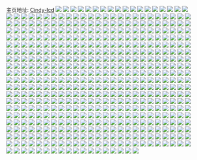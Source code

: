 主页地址: [Cindy-lcd](https://weibo.com/u/2987329572) 
![](https://wx4.sinaimg.cn/mw2000/b20f0824ly1h84gxby8tkj21mc2glkjl.jpg) 
![](https://wx4.sinaimg.cn/mw2000/b20f0824ly1h84gwz1mokj22dc35sx6p.jpg) 
![](https://wx4.sinaimg.cn/mw2000/b20f0824ly1h84gxnpd4vj21o02yonpe.jpg) 
![](https://wx4.sinaimg.cn/mw2000/b20f0824ly1h84jz15frlj20u01400ww.jpg) 
![](https://wx4.sinaimg.cn/mw2000/b20f0824ly1h84gxggjzlj22dc35shdu.jpg) 
![](https://wx4.sinaimg.cn/mw2000/b20f0824ly1h84gxiodb5j22dc35snpe.jpg) 
![](https://wx4.sinaimg.cn/mw2000/b20f0824ly1h7waxbj9lyj23402c01ky.jpg) 
![](https://wx4.sinaimg.cn/mw2000/b20f0824ly1h7wax064lnj21hc0zkqd5.jpg) 
![](https://wx4.sinaimg.cn/mw2000/b20f0824ly1h7wawxd6hdj21hc0zkgoq.jpg) 
![](https://wx4.sinaimg.cn/mw2000/b20f0824ly1h7wawwz05nj21760ssqil.jpg) 
![](https://wx4.sinaimg.cn/mw2000/b20f0824ly1h7wawxqsxuj20pn0zd119.jpg) 
![](https://wx4.sinaimg.cn/mw2000/b20f0824ly1h7wawy406yj20zk1hcdm1.jpg) 
![](https://wx4.sinaimg.cn/mw2000/b20f0824ly1h7wax6xl0rj21o02yonpd.jpg) 
![](https://wx4.sinaimg.cn/mw2000/b20f0824ly1h7wawylwu6j20zk1hcwlr.jpg) 
![](https://wx4.sinaimg.cn/mw2000/b20f0824ly1h7wawyxl84j21hc0zk7b7.jpg) 
![](https://wx4.sinaimg.cn/mw2000/b20f0824ly1h7wawzfqdyj20zk1hcwur.jpg) 
![](https://wx4.sinaimg.cn/mw2000/b20f0824ly1h7g6y18jl8j23k028fe83.jpg) 
![](https://wx4.sinaimg.cn/mw2000/b20f0824ly1h7g6y5c7xkj21o02807wi.jpg) 
![](https://wx4.sinaimg.cn/mw2000/b20f0824ly1h7g6zb4d6hj23s051ch18.jpg) 
![](https://wx4.sinaimg.cn/mw2000/b20f0824ly1h7g6xv2mwoj21k52b6u0x.jpg) 
![](https://wx4.sinaimg.cn/mw2000/b20f0824ly1h7g6zwt3sdj227n35qx6q.jpg) 
![](https://wx4.sinaimg.cn/mw2000/b20f0824ly1h7g6zgg7tij22002yon2z.jpg) 
![](https://wx4.sinaimg.cn/mw2000/b20f0824ly1h7g6yxrcrbj21o02804qp.jpg) 
![](https://wx4.sinaimg.cn/mw2000/b20f0824ly1h7g7096zgnj22dc35sh4m.jpg) 
![](https://wx4.sinaimg.cn/mw2000/b20f0824ly1h7g6ybfrorj20n01dshbn.jpg) 
![](https://wx4.sinaimg.cn/mw2000/b20f0824ly1h7dgtiq17oj21o0280duo.jpg) 
![](https://wx4.sinaimg.cn/mw2000/b20f0824ly1h7dgtkdr55j21o0280npd.jpg) 
![](https://wx4.sinaimg.cn/mw2000/b20f0824ly1h7dgtgzydtj21o0280x6p.jpg) 
![](https://wx4.sinaimg.cn/mw2000/b20f0824ly1h7dgt7jem1j22o03k04qr.jpg) 
![](https://wx4.sinaimg.cn/mw2000/b20f0824ly1h7dgt96vbyj22fy2xp48g.jpg) 
![](https://wx4.sinaimg.cn/mw2000/b20f0824ly1h7dgtcntz7j21o0280dtr.jpg) 
![](https://wx4.sinaimg.cn/mw2000/b20f0824ly1h7dgtfr5oaj22dc35s77k.jpg) 
![](https://wx4.sinaimg.cn/mw2000/b20f0824ly1h7dgkv30j6j22c0340b2a.jpg) 
![](https://wx4.sinaimg.cn/mw2000/b20f0824ly1h7dgkwmzstj21hc0zk40m.jpg) 
![](https://wx4.sinaimg.cn/mw2000/b20f0824ly1h7dgl23n85j21hc0zkaoo.jpg) 
![](https://wx4.sinaimg.cn/mw2000/b20f0824ly1h7dgl0l3r0j22801o0hdu.jpg) 
![](https://wx4.sinaimg.cn/mw2000/b20f0824ly1h7dglq4ijkj22dr36ckjn.jpg) 
![](https://wx4.sinaimg.cn/mw2000/b20f0824ly1h7dglsxyuaj22801o0dsu.jpg) 
![](https://wx4.sinaimg.cn/mw2000/b20f0824ly1h7dglvktqkj22801o0gza.jpg) 
![](https://wx4.sinaimg.cn/mw2000/b20f0824ly1h7dglz235pj22801o0wr2.jpg) 
![](https://wx4.sinaimg.cn/mw2000/b20f0824ly1h7dgktstsdj21r11r10x4.jpg) 
![](https://wx4.sinaimg.cn/mw2000/b20f0824ly1h7dgkxi3lwj22c0340qv5.jpg) 
![](https://wx4.sinaimg.cn/mw2000/b20f0824ly1h7dgkr4bnsj20zk1hc4ic.jpg) 
![](https://wx4.sinaimg.cn/mw2000/b20f0824ly1h7dglzqjwij21hc0zktrt.jpg) 
![](https://wx4.sinaimg.cn/mw2000/b20f0824ly1h79m8wi2n6j20n01dsn4e.jpg) 
![](https://wx4.sinaimg.cn/mw2000/b20f0824ly1h79m8xgpmbj20n01dsdoe.jpg) 
![](https://wx4.sinaimg.cn/mw2000/b20f0824ly1h79maathcxj21o0280kjl.jpg) 
![](https://wx4.sinaimg.cn/mw2000/b20f0824ly1h7090solx6j20n01dsjxx.jpg) 
![](https://wx4.sinaimg.cn/mw2000/b20f0824ly1h7090tq6htj20n01ds0yq.jpg) 
![](https://wx4.sinaimg.cn/mw2000/b20f0824ly1h7090uitlzj20n01dstde.jpg) 
![](https://wx4.sinaimg.cn/mw2000/b20f0824ly1h7090vdaucj20n01dsq3q.jpg) 
![](https://wx4.sinaimg.cn/mw2000/b20f0824ly1h7090rty6uj20n01dstej.jpg) 
![](https://wx4.sinaimg.cn/mw2000/b20f0824ly1h6i57ou9g3j21o01o0qv5.jpg) 
![](https://wx4.sinaimg.cn/mw2000/b20f0824ly1h6i59fyx2lj21o01o0npd.jpg) 
![](https://wx4.sinaimg.cn/mw2000/b20f0824ly1h6i5ajntssj21o0280npd.jpg) 
![](https://wx4.sinaimg.cn/mw2000/b20f0824ly1h6i58kuzxaj21o028043c.jpg) 
![](https://wx4.sinaimg.cn/mw2000/b20f0824ly1h6i5a2d5j4j21o0280gxp.jpg) 
![](https://wx4.sinaimg.cn/mw2000/b20f0824ly1h6dxgho0smj20my0icmx7.jpg) 
![](https://wx4.sinaimg.cn/mw2000/b20f0824ly1h6204gbrwcj21o0280u0x.jpg) 
![](https://wx4.sinaimg.cn/mw2000/b20f0824ly1h6208nrf6jj21o0280u0x.jpg) 
![](https://wx4.sinaimg.cn/mw2000/b20f0824ly1h620907q3aj22801o0b29.jpg) 
![](https://wx4.sinaimg.cn/mw2000/b20f0824ly1h62084qts6j235s2dcdnh.jpg) 
![](https://wx4.sinaimg.cn/mw2000/b20f0824ly1h6205418tej235s2dcu0x.jpg) 
![](https://wx4.sinaimg.cn/mw2000/b20f0824ly1h62058htr7j21k422uqv5.jpg) 
![](https://wx4.sinaimg.cn/mw2000/b20f0824ly1h6205j97rrj21o0280x6p.jpg) 
![](https://wx4.sinaimg.cn/mw2000/b20f0824ly1h620893s2lj21o0280hdt.jpg) 
![](https://wx4.sinaimg.cn/mw2000/b20f0824ly1h620aa5gcfj21o02801ky.jpg) 
![](https://wx4.sinaimg.cn/mw2000/b20f0824ly1h620620rlmj22c03407wi.jpg) 
![](https://wx4.sinaimg.cn/mw2000/b20f0824ly1h5xee6l9cxj21zi2i8tyt.jpg) 
![](https://wx4.sinaimg.cn/mw2000/b20f0824ly1h5xee9y44fj235s2dcu0x.jpg) 
![](https://wx4.sinaimg.cn/mw2000/b20f0824ly1h5xeef3eu4j21o0280u0x.jpg) 
![](https://wx4.sinaimg.cn/mw2000/b20f0824ly1h5eui440q1j23401r0e81.jpg) 
![](https://wx4.sinaimg.cn/mw2000/b20f0824ly1h5euhohs86j21o025xnig.jpg) 
![](https://wx4.sinaimg.cn/mw2000/b20f0824ly1h5euhpauc1j233o1qt7wh.jpg) 
![](https://wx4.sinaimg.cn/mw2000/b20f0824ly1h5euhqmxm0j21nu20bu0x.jpg) 
![](https://wx4.sinaimg.cn/mw2000/b20f0824ly1h5eual3iijj235s2dc1l0.jpg) 
![](https://wx4.sinaimg.cn/mw2000/b20f0824ly1h5euap9qavj23402bq7wj.jpg) 
![](https://wx4.sinaimg.cn/mw2000/b20f0824ly1h5euaqjq08j21o0280x6p.jpg) 
![](https://wx4.sinaimg.cn/mw2000/b20f0824ly1h5euauw5rvj21o0280hdt.jpg) 
![](https://wx4.sinaimg.cn/mw2000/b20f0824ly1h5eucal7jtj22c03401ky.jpg) 
![](https://wx4.sinaimg.cn/mw2000/b20f0824ly1h4fg9kh6ljj21jn15qq95.jpg) 
![](https://wx4.sinaimg.cn/mw2000/b20f0824ly1h3xj692rvlj20n01dsam9.jpg) 
![](https://wx4.sinaimg.cn/mw2000/b20f0824ly1h3xj68q5huj20n01dswlk.jpg) 
![](https://wx4.sinaimg.cn/mw2000/b20f0824ly1h3xjbhwqxcj20n01ds47t.jpg) 
![](https://wx4.sinaimg.cn/mw2000/b20f0824ly1h3xjbia0dyj20n01dsn5h.jpg) 
![](https://wx4.sinaimg.cn/mw2000/b20f0824ly1gzsz2pnan7j22c0340hdt.jpg) 
![](https://wx4.sinaimg.cn/mw2000/b20f0824ly1gzsz2xl0sfj22c0340b18.jpg) 
![](https://wx4.sinaimg.cn/mw2000/b20f0824ly1gzsz3a34ygj21o0280qv5.jpg) 
![](https://wx4.sinaimg.cn/mw2000/b20f0824ly1gzsz354i60j235s2dcnpe.jpg) 
![](https://wx4.sinaimg.cn/mw2000/b20f0824ly1gzsz390nlhj235s2dc1kz.jpg) 
![](https://wx4.sinaimg.cn/mw2000/b20f0824ly1gzsz3b412zj21o0280npd.jpg) 
![](https://wx4.sinaimg.cn/mw2000/b20f0824ly1gzsz3e2f8aj22bk1o7npd.jpg) 
![](https://wx4.sinaimg.cn/mw2000/b20f0824ly1gzsz3fkbe7j21o0280e82.jpg) 
![](https://wx4.sinaimg.cn/mw2000/b20f0824ly1gzsz3xhyd5j22dc35s7wj.jpg) 
![](https://wx4.sinaimg.cn/mw2000/b20f0824ly1gz3qlcuflsj21jm25jkjl.jpg) 
![](https://wx4.sinaimg.cn/mw2000/b20f0824ly1gz3qljalf2j21o0280hdt.jpg) 
![](https://wx4.sinaimg.cn/mw2000/b20f0824ly1gz3qlt8wzyj22801o0x6p.jpg) 
![](https://wx4.sinaimg.cn/mw2000/b20f0824ly1gz3qlx6vybj21o02801ky.jpg) 
![](https://wx4.sinaimg.cn/mw2000/b20f0824ly1gz3qlzd5scj21o02807wi.jpg) 
![](https://wx4.sinaimg.cn/mw2000/b20f0824ly1gz3qlgqj1rj22c032bhdt.jpg) 
![](https://wx4.sinaimg.cn/mw2000/b20f0824ly1gz3qm0hoe2j23402c01kx.jpg) 
![](https://wx4.sinaimg.cn/mw2000/b20f0824ly1gyrgp6p5f8j22rq22tqv6.jpg) 
![](https://wx4.sinaimg.cn/mw2000/b20f0824ly1gyrgp9hzb9j22c02c07wi.jpg) 
![](https://wx4.sinaimg.cn/mw2000/b20f0824ly1gyrgpc9nbkj22t21rqqv6.jpg) 
![](https://wx4.sinaimg.cn/mw2000/b20f0824ly1gyrgpd3uw2j21o0280npd.jpg) 
![](https://wx4.sinaimg.cn/mw2000/b20f0824ly1gyrgpgqwngj21fc193ngk.jpg) 
![](https://wx4.sinaimg.cn/mw2000/b20f0824ly1gy5h5hzc5wj21o0280npd.jpg) 
![](https://wx4.sinaimg.cn/mw2000/b20f0824ly1gy5h51lxgoj22bc3h0e82.jpg) 
![](https://wx4.sinaimg.cn/mw2000/b20f0824ly1gy5h5g86chj23g91xwu0y.jpg) 
![](https://wx4.sinaimg.cn/mw2000/b20f0824ly1gy5h5pbb7rj22c03401kz.jpg) 
![](https://wx4.sinaimg.cn/mw2000/b20f0824ly1gy5h5r2onyj22c0340x6q.jpg) 
![](https://wx4.sinaimg.cn/mw2000/b20f0824ly1gy5h4za5azj20n01ds19n.jpg) 
![](https://wx4.sinaimg.cn/mw2000/b20f0824ly1gxy7lk1htyj20n01ds4qp.jpg) 
![](https://wx4.sinaimg.cn/mw2000/b20f0824ly1gxy7lmv9knj20n01dsqv5.jpg) 
![](https://wx4.sinaimg.cn/mw2000/b20f0824ly1gxy7lov82sj20n01ds7wh.jpg) 
![](https://wx4.sinaimg.cn/mw2000/b20f0824ly1gxy7lqqtx3j20n01dse81.jpg) 
![](https://wx4.sinaimg.cn/mw2000/b20f0824ly1gxy7lryvq6j20n01ds4lq.jpg) 
![](https://wx4.sinaimg.cn/mw2000/b20f0824ly1gxy7lt9latj20n01ds7wh.jpg) 
![](https://wx4.sinaimg.cn/mw2000/b20f0824ly1gxy7liqfh7j21o0280u0x.jpg) 
![](https://wx4.sinaimg.cn/mw2000/b20f0824ly1gxqjtphosbj22c0340qv6.jpg) 
![](https://wx4.sinaimg.cn/mw2000/b20f0824ly1gxqjtr6g7cj23402c07wi.jpg) 
![](https://wx4.sinaimg.cn/mw2000/b20f0824ly1gxqjtnxy6aj21o0280hdt.jpg) 
![](https://wx4.sinaimg.cn/mw2000/b20f0824ly1gxqjttbnuqj21o0280b29.jpg) 
![](https://wx4.sinaimg.cn/mw2000/b20f0824ly1gxqju3q3z5j22c0340e82.jpg) 
![](https://wx4.sinaimg.cn/mw2000/b20f0824ly1gxqjvka4sxj22801o0u0x.jpg) 
![](https://wx4.sinaimg.cn/mw2000/b20f0824ly1gxqk0bqkquj21o0280qv5.jpg) 
![](https://wx4.sinaimg.cn/mw2000/b20f0824ly1gx6ve0pgbjj21nx27wkjl.jpg) 
![](https://wx4.sinaimg.cn/mw2000/b20f0824ly1gx6veeyrqlj22c03401kz.jpg) 
![](https://wx4.sinaimg.cn/mw2000/b20f0824ly1gx6vcu0kvaj23402c0qv8.jpg) 
![](https://wx4.sinaimg.cn/mw2000/b20f0824ly1gx6vdwydhmj22c02c0qv5.jpg) 
![](https://wx4.sinaimg.cn/mw2000/b20f0824ly1gx6vdymlr3j22c02c0hdt.jpg) 
![](https://wx4.sinaimg.cn/mw2000/b20f0824ly1gx6ve29bu1j21kn23j4qp.jpg) 
![](https://wx4.sinaimg.cn/mw2000/b20f0824ly1gx6vcp0bxaj23402c0qv5.jpg) 
![](https://wx4.sinaimg.cn/mw2000/b20f0824ly1gx6ve5e6gyj22c0340hdu.jpg) 
![](https://wx4.sinaimg.cn/mw2000/b20f0824ly1gx6vfi2qt1j21o0280e81.jpg) 
![](https://wx4.sinaimg.cn/mw2000/b20f0824ly1gx6vcxtjm5j22c02bze82.jpg) 
![](https://wx4.sinaimg.cn/mw2000/b20f0824ly1gx6vdjd2lij23402c0kjl.jpg) 
![](https://wx4.sinaimg.cn/mw2000/b20f0824ly1gx6vffp9d3j22c0340e83.jpg) 
![](https://wx4.sinaimg.cn/mw2000/b20f0824ly1gx6vdm7em4j23402c0x6p.jpg) 
![](https://wx4.sinaimg.cn/mw2000/b20f0824ly1gx6veaxk7lj22c03407wk.jpg) 
![](https://wx4.sinaimg.cn/mw2000/b20f0824ly1gwu45uyvkfj23402c0qv6.jpg) 
![](https://wx4.sinaimg.cn/mw2000/b20f0824ly1gwu45orjn7j22c0340u0z.jpg) 
![](https://wx4.sinaimg.cn/mw2000/b20f0824ly1gwu458amzaj22c03404qq.jpg) 
![](https://wx4.sinaimg.cn/mw2000/b20f0824ly1gwu45ja3qmj21o0280npd.jpg) 
![](https://wx4.sinaimg.cn/mw2000/b20f0824ly1gwu45rjaiej21o0280qv5.jpg) 
![](https://wx4.sinaimg.cn/mw2000/b20f0824ly1gwu45k54bwj21mc2vph95.jpg) 
![](https://wx4.sinaimg.cn/mw2000/b20f0824ly1gwu45amjh9j23401r0kjl.jpg) 
![](https://wx4.sinaimg.cn/mw2000/b20f0824ly1gwu45frwruj21o0280x6p.jpg) 
![](https://wx4.sinaimg.cn/mw2000/b20f0824ly1gwu45h2qgxj22wu26m1kx.jpg) 
![](https://wx4.sinaimg.cn/mw2000/b20f0824ly1gwu45cs0e1j23402c07ov.jpg) 
![](https://wx4.sinaimg.cn/mw2000/b20f0824ly1gwu476xhydj21j722zkjl.jpg) 
![](https://wx4.sinaimg.cn/mw2000/b20f0824ly1gwu477x1j1j21o0280nit.jpg) 
![](https://wx4.sinaimg.cn/mw2000/b20f0824ly1gwu43bxki5j22c0340hdu.jpg) 
![](https://wx4.sinaimg.cn/mw2000/b20f0824ly1gwu435yyzbj22c0340x6p.jpg) 
![](https://wx4.sinaimg.cn/mw2000/b20f0824ly1gwu437z54jj22c0340npd.jpg) 
![](https://wx4.sinaimg.cn/mw2000/b20f0824ly1gwu43dtgknj22c0340qv5.jpg) 
![](https://wx4.sinaimg.cn/mw2000/b20f0824ly1gwu432ystxj22502uoe81.jpg) 
![](https://wx4.sinaimg.cn/mw2000/b20f0824ly1gwu43fxmscj22c0340hdt.jpg) 
![](https://wx4.sinaimg.cn/mw2000/b20f0824ly1gwny40kyarj22c0340b2c.jpg) 
![](https://wx4.sinaimg.cn/mw2000/b20f0824ly1gwny3qs0cnj22vi1m8u0x.jpg) 
![](https://wx4.sinaimg.cn/mw2000/b20f0824ly1gwny3oe0pkj225s2yp7wi.jpg) 
![](https://wx4.sinaimg.cn/mw2000/b20f0824ly1gwny3g640ej22c0340b29.jpg) 
![](https://wx4.sinaimg.cn/mw2000/b20f0824ly1gwny3ejr40j21o0280npd.jpg) 
![](https://wx4.sinaimg.cn/mw2000/b20f0824ly1gwny3byqnqj22c03407wj.jpg) 
![](https://wx4.sinaimg.cn/mw2000/b20f0824ly1gwny4lvamdj22c0340hdu.jpg) 
![](https://wx4.sinaimg.cn/mw2000/b20f0824ly1gwny47r5pwj21r0340e82.jpg) 
![](https://wx4.sinaimg.cn/mw2000/b20f0824ly1gwnyetrdm0j22c0340b2a.jpg) 
![](https://wx4.sinaimg.cn/mw2000/b20f0824ly1gwny4eo55wj22c03401kz.jpg) 
![](https://wx4.sinaimg.cn/mw2000/b20f0824ly1gwny45nhruj22c0340e81.jpg) 
![](https://wx4.sinaimg.cn/mw2000/b20f0824ly1gwny44g6fkj21f41w54os.jpg) 
![](https://wx4.sinaimg.cn/mw2000/b20f0824ly1gwny4bw93nj22c0340e82.jpg) 
![](https://wx4.sinaimg.cn/mw2000/b20f0824ly1gwny4fnw4hj21bf1r84fc.jpg) 
![](https://wx4.sinaimg.cn/mw2000/b20f0824ly1gwny42o7z8j23402c04qq.jpg) 
![](https://wx4.sinaimg.cn/mw2000/b20f0824ly1gwny3x8vsdj22c0340u0y.jpg) 
![](https://wx4.sinaimg.cn/mw2000/b20f0824ly1gwny49p7ihj23402c07wi.jpg) 
![](https://wx4.sinaimg.cn/mw2000/b20f0824ly1gwny4prwzyj22c0340npf.jpg) 
![](https://wx4.sinaimg.cn/mw2000/b20f0824ly1gwoe2761jzj21o0280kjl.jpg) 
![](https://wx4.sinaimg.cn/mw2000/b20f0824ly1gwoe28xatwj21o0280kjl.jpg) 
![](https://wx4.sinaimg.cn/mw2000/b20f0824ly1gwoe2cfrebj21o0280hdt.jpg) 
![](https://wx4.sinaimg.cn/mw2000/b20f0824ly1gwoe2ft9yzj224y2um7wh.jpg) 
![](https://wx4.sinaimg.cn/mw2000/b20f0824ly1gwoe2dih6ij23402c07wh.jpg) 
![](https://wx4.sinaimg.cn/mw2000/b20f0824ly1gwoe23b2yaj23402c04qq.jpg) 
![](https://wx4.sinaimg.cn/mw2000/b20f0824ly1gwoe1whqtvj22c0340npd.jpg) 
![](https://wx4.sinaimg.cn/mw2000/b20f0824ly1gwoe1z1q6aj22c0340npe.jpg) 
![](https://wx4.sinaimg.cn/mw2000/b20f0824ly1gwoe21e9spj21o0280e81.jpg) 
![](https://wx4.sinaimg.cn/mw2000/b20f0824ly1gwoe2ij4cgj21o02804qq.jpg) 
![](https://wx4.sinaimg.cn/mw2000/b20f0824ly1gwoe2kedyqj23402c0e82.jpg) 
![](https://wx4.sinaimg.cn/mw2000/b20f0824ly1gwoe2moxv8j23402c0b2a.jpg) 
![](https://wx4.sinaimg.cn/mw2000/b20f0824ly1gwoe2orv11j23402c0u0x.jpg) 
![](https://wx4.sinaimg.cn/mw2000/b20f0824ly1gwoe2qfly2j23402c0qv5.jpg) 
![](https://wx4.sinaimg.cn/mw2000/b20f0824ly1gwoe2umdggj22c03404qr.jpg) 
![](https://wx4.sinaimg.cn/mw2000/b20f0824ly1gwodw3uvd6j21o0280npd.jpg) 
![](https://wx4.sinaimg.cn/mw2000/b20f0824ly1gwodw1zm8xj22xv27e7wi.jpg) 
![](https://wx4.sinaimg.cn/mw2000/b20f0824ly1gwodvwrt5ij222o340kjl.jpg) 
![](https://wx4.sinaimg.cn/mw2000/b20f0824ly1gwodw74h9zj228e1rahdt.jpg) 
![](https://wx4.sinaimg.cn/mw2000/b20f0824ly1gwodvz7f09j21ye1ipaz2.jpg) 
![](https://wx4.sinaimg.cn/mw2000/b20f0824ly1gwodw5e4c7j21o0280e81.jpg) 
![](https://wx4.sinaimg.cn/mw2000/b20f0824ly1gwodvrh3z9j23402c04qq.jpg) 
![](https://wx4.sinaimg.cn/mw2000/b20f0824ly1gwodwb6atuj23402c01ky.jpg) 
![](https://wx4.sinaimg.cn/mw2000/b20f0824ly1gwodw8pqhbj215o0p877l.jpg) 
![](https://wx4.sinaimg.cn/mw2000/b20f0824ly1gwodw8gz7zj20mz0j70tw.jpg) 
![](https://wx4.sinaimg.cn/mw2000/b20f0824ly1gwodw84177j20mz12gdj4.jpg) 
![](https://wx4.sinaimg.cn/mw2000/b20f0824ly1gwodw9mpmsj20n01ds488.jpg) 
![](https://wx4.sinaimg.cn/mw2000/b20f0824ly1gwodw7t1rzj20mz0im417.jpg) 
![](https://wx4.sinaimg.cn/mw2000/b20f0824ly1gwodvsj21sj20n01ds11l.jpg) 
![](https://wx4.sinaimg.cn/mw2000/003gawT2ly1gupc4xc4nyj63402c07wi02.jpg) 
![](https://wx4.sinaimg.cn/mw2000/003gawT2ly1gupc50vzmsj63402c0npe02.jpg) 
![](https://wx4.sinaimg.cn/mw2000/003gawT2ly1gupc53lfruj63402c0npe02.jpg) 
![](https://wx4.sinaimg.cn/mw2000/003gawT2ly1gupc54jbcfj60n01ds43g02.jpg) 
![](https://wx4.sinaimg.cn/mw2000/003gawT2ly1gupbtjftyrj62v81m2tvu02.jpg) 
![](https://wx4.sinaimg.cn/mw2000/003gawT2ly1gupbt2hrr7j62c0340e8302.jpg) 
![](https://wx4.sinaimg.cn/mw2000/003gawT2ly1gupbvcon2dj63402c0e8202.jpg) 
![](https://wx4.sinaimg.cn/mw2000/003gawT2ly1gupbsn7iyqj61o0280hdt02.jpg) 
![](https://wx4.sinaimg.cn/mw2000/003gawT2ly1gupbsxws2rj61o0280b2902.jpg) 
![](https://wx4.sinaimg.cn/mw2000/003gawT2ly1gupbsm9gj5j61o02807wi02.jpg) 
![](https://wx4.sinaimg.cn/mw2000/003gawT2ly1gupbt466xtj61o02804qq02.jpg) 
![](https://wx4.sinaimg.cn/mw2000/003gawT2ly1gupbt8y3mnj61bv1rt4qp02.jpg) 
![](https://wx4.sinaimg.cn/mw2000/003gawT2ly1gupbssk5w8j635s2dcx6p02.jpg) 
![](https://wx4.sinaimg.cn/mw2000/003gawT2ly1gupbt7v62zj63402c1u0y02.jpg) 
![](https://wx4.sinaimg.cn/mw2000/003gawT2ly1gupbstoebpj63402c0hdt02.jpg) 
![](https://wx4.sinaimg.cn/mw2000/003gawT2ly1gupbtawqdoj62c0340kjl02.jpg) 
![](https://wx4.sinaimg.cn/mw2000/003gawT2ly1gupbtfrk2aj63402c07wh02.jpg) 
![](https://wx4.sinaimg.cn/mw2000/003gawT2ly1gupbtejosnj62xy27gwxb02.jpg) 
![](https://wx4.sinaimg.cn/mw2000/003gawT2ly1gupbtd3chjj63402c07sl02.jpg) 
![](https://wx4.sinaimg.cn/mw2000/003gawT2ly1gupbspcb60j61ta2f27wh02.jpg) 
![](https://wx4.sinaimg.cn/mw2000/003gawT2ly1gupbthz9uvj62c03401kx02.jpg) 
![](https://wx4.sinaimg.cn/mw2000/b20f0824ly1gtc5yriq4nj21o0280e81.jpg) 
![](https://wx4.sinaimg.cn/mw2000/b20f0824ly1gtc5yqhmzuj22c0340u0x.jpg) 
![](https://wx4.sinaimg.cn/mw2000/b20f0824ly1gtc5yr2hbyj21o02801kx.jpg) 
![](https://wx4.sinaimg.cn/mw2000/b20f0824ly1gtc5ymq7a9j22oq2741kx.jpg) 
![](https://wx4.sinaimg.cn/mw2000/b20f0824ly1gtc5yk22m5j22c03407wi.jpg) 
![](https://wx4.sinaimg.cn/mw2000/b20f0824ly1gtc5ylleybj23402c0b2a.jpg) 
![](https://wx4.sinaimg.cn/mw2000/b20f0824ly1gtc5yi9yf4j22bz3407wi.jpg) 
![](https://wx4.sinaimg.cn/mw2000/b20f0824ly1gtc5yuc3p3j22c0340hdu.jpg) 
![](https://wx4.sinaimg.cn/mw2000/b20f0824ly1gtc5yyy9jsj226c2rghdu.jpg) 
![](https://wx4.sinaimg.cn/mw2000/b20f0824ly1gtc5ysvi83j22c03407wj.jpg) 
![](https://wx4.sinaimg.cn/mw2000/b20f0824ly1gtc5z080tkj22ce1ra1ky.jpg) 
![](https://wx4.sinaimg.cn/mw2000/b20f0824ly1gtc66xsh3zj22c03407wi.jpg) 
![](https://wx4.sinaimg.cn/mw2000/b20f0824ly1gtc5z2difmj231m1uxb2a.jpg) 
![](https://wx4.sinaimg.cn/mw2000/b20f0824ly1gtc5yo3gd8j22c0340hdt.jpg) 
![](https://wx4.sinaimg.cn/mw2000/b20f0824ly1gtc5yv0lr6j21o01le1kx.jpg) 
![](https://wx4.sinaimg.cn/mw2000/b20f0824ly1gtc5yw7gh7j23402c04qq.jpg) 
![](https://wx4.sinaimg.cn/mw2000/b20f0824ly1gtc5z17cenj21oa2g81ee.jpg) 
![](https://wx4.sinaimg.cn/mw2000/b20f0824ly1gtc5yxutbkj22c03407wi.jpg) 
![](https://wx4.sinaimg.cn/mw2000/b20f0824ly1gs5eb8f5b0j22tc2c04qq.jpg) 
![](https://wx4.sinaimg.cn/mw2000/b20f0824ly1gs5eba7m2aj22c03401kx.jpg) 
![](https://wx4.sinaimg.cn/mw2000/b20f0824ly1gs5ebfdd4fj22c03407wh.jpg) 
![](https://wx4.sinaimg.cn/mw2000/b20f0824ly1gs5ebgq8ebj22c0340h0i.jpg) 
![](https://wx4.sinaimg.cn/mw2000/b20f0824ly1gs5ebikhgsj22c0340qv5.jpg) 
![](https://wx4.sinaimg.cn/mw2000/b20f0824ly1gs5ebkn8ojj23402c0u0x.jpg) 
![](https://wx4.sinaimg.cn/mw2000/b20f0824ly1gs5ebmfj6mj232p27nhdt.jpg) 
![](https://wx4.sinaimg.cn/mw2000/b20f0824ly1gs5ebo3wpfj23402c0npd.jpg) 
![](https://wx4.sinaimg.cn/mw2000/b20f0824ly1gs5ebptdiij22772zre81.jpg) 
![](https://wx4.sinaimg.cn/mw2000/b20f0824ly1gs5ebrd2o4j222m2zq7wh.jpg) 
![](https://wx4.sinaimg.cn/mw2000/b20f0824ly1gs5ebdkf0oj23402c0u0x.jpg) 
![](https://wx4.sinaimg.cn/mw2000/b20f0824ly1gs5ebufx3ej23402c0e81.jpg) 
![](https://wx4.sinaimg.cn/mw2000/b20f0824ly1gs5eb68acmj23402c0npd.jpg) 
![](https://wx4.sinaimg.cn/mw2000/b20f0824ly1gs5ebwhv1oj23402c0e82.jpg) 
![](https://wx4.sinaimg.cn/mw2000/b20f0824ly1gs5ebyy6gjj232w26ye81.jpg) 
![](https://wx4.sinaimg.cn/mw2000/b20f0824ly1gs5ec0novdj22gv28zx6p.jpg) 
![](https://wx4.sinaimg.cn/mw2000/b20f0824ly1gs5ec228w4j22c0340k83.jpg) 
![](https://wx4.sinaimg.cn/mw2000/b20f0824ly1gs5ec6eugbj230k29f1kx.jpg) 
![](https://wx4.sinaimg.cn/mw2000/b20f0824ly1gs5e8e9lrtj22c0340b2b.jpg) 
![](https://wx4.sinaimg.cn/mw2000/b20f0824ly1gs5e8b52huj22c03404qq.jpg) 
![](https://wx4.sinaimg.cn/mw2000/b20f0824ly1gs5e8hbelvj23402c01kz.jpg) 
![](https://wx4.sinaimg.cn/mw2000/b20f0824ly1gs5e8k1k6lj23402c07wi.jpg) 
![](https://wx4.sinaimg.cn/mw2000/b20f0824ly1gs5e8n397gj22c0340kjl.jpg) 
![](https://wx4.sinaimg.cn/mw2000/b20f0824ly1gs5e8plz3vj23402c0npe.jpg) 
![](https://wx4.sinaimg.cn/mw2000/b20f0824ly1gs5e8rmejgj22vh2c0x6p.jpg) 
![](https://wx4.sinaimg.cn/mw2000/b20f0824ly1gs5e8t9jpxj23402c0b29.jpg) 
![](https://wx4.sinaimg.cn/mw2000/b20f0824ly1gs5e8vijuvj23402c0x6p.jpg) 
![](https://wx4.sinaimg.cn/mw2000/b20f0824ly1gs5e8y3b3wj223q32nkjl.jpg) 
![](https://wx4.sinaimg.cn/mw2000/b20f0824ly1gs5e90ghqhj22c0340hdu.jpg) 
![](https://wx4.sinaimg.cn/mw2000/b20f0824ly1gs5e934o0zj22c0340u0y.jpg) 
![](https://wx4.sinaimg.cn/mw2000/b20f0824ly1gs5e965vhxj22c0340b2a.jpg) 
![](https://wx4.sinaimg.cn/mw2000/b20f0824ly1gs5e98uw36j22x926u1ky.jpg) 
![](https://wx4.sinaimg.cn/mw2000/b20f0824ly1gs5e9aoj3pj22zq206hdt.jpg) 
![](https://wx4.sinaimg.cn/mw2000/b20f0824ly1gs5e9d0gq3j23402c0x6p.jpg) 
![](https://wx4.sinaimg.cn/mw2000/b20f0824ly1gs5e9f6k0mj22c0340qv5.jpg) 
![](https://wx4.sinaimg.cn/mw2000/b20f0824ly1gs5e9h65hdj23402c0kjm.jpg) 
![](https://wx4.sinaimg.cn/mw2000/b20f0824ly1grxbpcml1fj21w02in7wl.jpg) 
![](https://wx4.sinaimg.cn/mw2000/b20f0824ly1grxbp9qakxj21o02801kz.jpg) 
![](https://wx4.sinaimg.cn/mw2000/b20f0824ly1grxbpdknmgj20vc15s4fs.jpg) 
![](https://wx4.sinaimg.cn/mw2000/b20f0824ly1grxbp7r8zsj215s0vc7n7.jpg) 
![](https://wx4.sinaimg.cn/mw2000/b20f0824ly1grxbp8gk5jj225h2vbhdu.jpg) 
![](https://wx4.sinaimg.cn/mw2000/b20f0824ly1grxbp8z7jhj20vc15sdts.jpg) 
![](https://wx4.sinaimg.cn/mw2000/b20f0824ly1grxbpauld5j22452tje82.jpg) 
![](https://wx4.sinaimg.cn/mw2000/b20f0824ly1grxbp75w2xj22c035hnpe.jpg) 
![](https://wx4.sinaimg.cn/mw2000/b20f0824ly1grxbpdcd3oj20vc15s191.jpg) 
![](https://wx4.sinaimg.cn/mw2000/b20f0824ly1grxbpetnz4j21sn2e6kjn.jpg) 
![](https://wx4.sinaimg.cn/mw2000/b20f0824ly1grxbpibl22j23402c0e82.jpg) 
![](https://wx4.sinaimg.cn/mw2000/b20f0824ly1grxbpfwiekj22c03404p4.jpg) 
![](https://wx4.sinaimg.cn/mw2000/b20f0824ly1grxbph5yl7j22c0340e82.jpg) 
![](https://wx4.sinaimg.cn/mw2000/b20f0824ly1grxbnesb9zj20vc15skdx.jpg) 
![](https://wx4.sinaimg.cn/mw2000/b20f0824ly1grxbni5ewij215s0vc7n9.jpg) 
![](https://wx4.sinaimg.cn/mw2000/b20f0824ly1grxbnftm7fj21qg1e14kp.jpg) 
![](https://wx4.sinaimg.cn/mw2000/b20f0824ly1grxbnhi2m1j22wh1uou0y.jpg) 
![](https://wx4.sinaimg.cn/mw2000/b20f0824ly1grxbnff9h8j20u00u0k1p.jpg) 
![](https://wx4.sinaimg.cn/mw2000/b20f0824ly1grxbngncusj230m23nkjm.jpg) 
![](https://wx4.sinaimg.cn/mw2000/b20f0824ly1grxbnxcki1j22dc35s1ky.jpg) 
![](https://wx4.sinaimg.cn/mw2000/b20f0824ly1grxbnyss4oj22c03407wi.jpg) 
![](https://wx4.sinaimg.cn/mw2000/b20f0824ly1grln2z0j5jj22c03401ky.jpg) 
![](https://wx4.sinaimg.cn/mw2000/b20f0824ly1grln32uqu2j22o82064qp.jpg) 
![](https://wx4.sinaimg.cn/mw2000/b20f0824ly1grln35ec9ej22c0340u0x.jpg) 
![](https://wx4.sinaimg.cn/mw2000/b20f0824ly1grln38fqrkj22x426u7wh.jpg) 
![](https://wx4.sinaimg.cn/mw2000/b20f0824ly1grln3aqoo4j22c0340kjl.jpg) 
![](https://wx4.sinaimg.cn/mw2000/b20f0824ly1grln3ehk57j22c0340hdt.jpg) 
![](https://wx4.sinaimg.cn/mw2000/b20f0824ly1grln3ikuuij23402c0b2a.jpg) 
![](https://wx4.sinaimg.cn/mw2000/b20f0824ly1grln3lizfpj229i1ui4n9.jpg) 
![](https://wx4.sinaimg.cn/mw2000/b20f0824ly1grln3oom3nj22c0340x6p.jpg) 
![](https://wx4.sinaimg.cn/mw2000/b20f0824ly1grln40bu5pj22c0340e81.jpg) 
![](https://wx4.sinaimg.cn/mw2000/b20f0824ly1grln435weaj22c0340hdt.jpg) 
![](https://wx4.sinaimg.cn/mw2000/b20f0824ly1grln46a22uj23402c0kjl.jpg) 
![](https://wx4.sinaimg.cn/mw2000/b20f0824ly1grln491yz6j22c03401kx.jpg) 
![](https://wx4.sinaimg.cn/mw2000/b20f0824ly1grfq7ti7ssj23401r0gy3.jpg) 
![](https://wx4.sinaimg.cn/mw2000/b20f0824ly1grfq8ihdwkj22z31o8dzn.jpg) 
![](https://wx4.sinaimg.cn/mw2000/b20f0824ly1grfq819nctj23402c0u0x.jpg) 
![](https://wx4.sinaimg.cn/mw2000/b20f0824ly1grfq7snjtkj20n01ujgsq.jpg) 
![](https://wx4.sinaimg.cn/mw2000/b20f0824ly1grfq86e4omj235s2dcnpd.jpg) 
![](https://wx4.sinaimg.cn/mw2000/b20f0824ly1grfq8cxkpbj230a232kjl.jpg) 
![](https://wx4.sinaimg.cn/mw2000/b20f0824ly1grfq8tcwdpj21ef229nnl.jpg) 
![](https://wx4.sinaimg.cn/mw2000/b20f0824ly1grfq8gooecj21or301npd.jpg) 
![](https://wx4.sinaimg.cn/mw2000/b20f0824ly1grfq8vobp8j21qg2mz4qp.jpg) 
![](https://wx4.sinaimg.cn/mw2000/b20f0824ly1grfq8o1ve6j21s035se81.jpg) 
![](https://wx4.sinaimg.cn/mw2000/b20f0824ly1grfq8rv5rsj22dc35sx6p.jpg) 
![](https://wx4.sinaimg.cn/mw2000/b20f0824ly1grfq8wssdvj221d32j7wh.jpg) 
![](https://wx4.sinaimg.cn/mw2000/b20f0824ly1grfq8zov70j22cu354hdt.jpg) 
![](https://wx4.sinaimg.cn/mw2000/b20f0824ly1gr1j07e4okj20vc15snd4.jpg) 
![](https://wx4.sinaimg.cn/mw2000/b20f0824ly1gr1j07uiibj20vc15snc6.jpg) 
![](https://wx4.sinaimg.cn/mw2000/b20f0824ly1gr1j09ga0qj23402c0e82.jpg) 
![](https://wx4.sinaimg.cn/mw2000/b20f0824ly1gr1j0aypnwj22c03404qp.jpg) 
![](https://wx4.sinaimg.cn/mw2000/b20f0824ly1gr1j0cdhetj21b31qs7cd.jpg) 
![](https://wx4.sinaimg.cn/mw2000/b20f0824ly1gr1j0d8crzj21as1qctdz.jpg) 
![](https://wx4.sinaimg.cn/mw2000/b20f0824ly1gr1j0wupfej22c03404qp.jpg) 
![](https://wx4.sinaimg.cn/mw2000/b20f0824ly1gr1j0xw973j22c0340tle.jpg) 
![](https://wx4.sinaimg.cn/mw2000/b20f0824ly1gr1j0uuug5j22c03404qr.jpg) 
![](https://wx4.sinaimg.cn/mw2000/b20f0824ly1gr1j14n9ifj22c0340hdv.jpg) 
![](https://wx4.sinaimg.cn/mw2000/b20f0824ly1gr1j17h10zj21ux2h8b29.jpg) 
![](https://wx4.sinaimg.cn/mw2000/b20f0824ly1gr1j06ehexj22k01frtjb.jpg) 
![](https://wx4.sinaimg.cn/mw2000/b20f0824ly1gqmdan4kc3j226i2uzx4s.jpg) 
![](https://wx4.sinaimg.cn/mw2000/b20f0824ly1gqmdapmxjjj22722wg1j3.jpg) 
![](https://wx4.sinaimg.cn/mw2000/b20f0824ly1gqmdasdkytj227v2ydb29.jpg) 
![](https://wx4.sinaimg.cn/mw2000/b20f0824ly1gqmdauq5wqj22322n7tyf.jpg) 
![](https://wx4.sinaimg.cn/mw2000/b20f0824ly1gqmdaw4m92j234023bk9n.jpg) 
![](https://wx4.sinaimg.cn/mw2000/b20f0824ly1gqmdaxwhgej228x318kjl.jpg) 
![](https://wx4.sinaimg.cn/mw2000/b20f0824ly1gqmdb0uj6hj223t3401ky.jpg) 
![](https://wx4.sinaimg.cn/mw2000/b20f0824ly1gqmdb37dfrj226p2wxe81.jpg) 
![](https://wx4.sinaimg.cn/mw2000/b20f0824ly1gqmdb5dufrj22c0340hdt.jpg) 
![](https://wx4.sinaimg.cn/mw2000/b20f0824ly1gqmdakdev9j22c0340kjl.jpg) 
![](https://wx4.sinaimg.cn/mw2000/b20f0824ly1gqmdb8snftj23402c01ky.jpg) 
![](https://wx4.sinaimg.cn/mw2000/b20f0824ly1gqmdbhpksyj23402c0hdt.jpg) 
![](https://wx4.sinaimg.cn/mw2000/b20f0824ly1gqmdbkr3vuj22c0340e81.jpg) 
![](https://wx4.sinaimg.cn/mw2000/b20f0824ly1gqmdbnaw7lj23402c0e81.jpg) 
![](https://wx4.sinaimg.cn/mw2000/b20f0824ly1gqmdbqlhduj22c0340u0x.jpg) 
![](https://wx4.sinaimg.cn/mw2000/b20f0824ly1gqmdbul7c7j22c03401ky.jpg) 
![](https://wx4.sinaimg.cn/mw2000/b20f0824ly1gqmdbzoxazj22c03404qq.jpg) 
![](https://wx4.sinaimg.cn/mw2000/b20f0824ly1gqmdc386hxj22c0340u0y.jpg) 
![](https://wx4.sinaimg.cn/mw2000/b20f0824ly1gqmd699438j22c03404qr.jpg) 
![](https://wx4.sinaimg.cn/mw2000/b20f0824ly1gqmd71xjbcj22c0340b29.jpg) 
![](https://wx4.sinaimg.cn/mw2000/b20f0824ly1gqmd6ae5r9j22ci1bjdtn.jpg) 
![](https://wx4.sinaimg.cn/mw2000/b20f0824ly1gqmd6gol7vj22dc35sqv5.jpg) 
![](https://wx4.sinaimg.cn/mw2000/b20f0824ly1gqmd6db5xlj23402c0hdu.jpg) 
![](https://wx4.sinaimg.cn/mw2000/b20f0824ly1gqmd73afztj22c0340b29.jpg) 
![](https://wx4.sinaimg.cn/mw2000/b20f0824ly1gqmd66ltvmj22nz1hzqet.jpg) 
![](https://wx4.sinaimg.cn/mw2000/b20f0824ly1gqmd6wxprbj21zk149hdt.jpg) 
![](https://wx4.sinaimg.cn/mw2000/b20f0824ly1gqmd6i0vr3j22gb1dox6p.jpg) 
![](https://wx4.sinaimg.cn/mw2000/b20f0824ly1gqmd6jpubkj23402c0jwn.jpg) 
![](https://wx4.sinaimg.cn/mw2000/b20f0824ly1gqmd76uuvkj20k90ub7dk.jpg) 
![](https://wx4.sinaimg.cn/mw2000/b20f0824ly1gqmd6ngecgj235s2dcu0x.jpg) 
![](https://wx4.sinaimg.cn/mw2000/b20f0824ly1gqmd86e2olj21o02you15.jpg) 
![](https://wx4.sinaimg.cn/mw2000/b20f0824ly1gqmd6xg733j22c0340nbc.jpg) 
![](https://wx4.sinaimg.cn/mw2000/b20f0824ly1gqmd6yq2kwj20vc15s4ee.jpg) 
![](https://wx4.sinaimg.cn/mw2000/b20f0824ly1gqmd6zl2bfj20vc15sqfh.jpg) 
![](https://wx4.sinaimg.cn/mw2000/b20f0824ly1gqmd70ygroj22452ykx6p.jpg) 
![](https://wx4.sinaimg.cn/mw2000/b20f0824ly1gqmd74b170j23402c0e81.jpg) 
![](https://wx4.sinaimg.cn/mw2000/b20f0824ly1gp86bt8g93j23402c0x6q.jpg) 
![](https://wx4.sinaimg.cn/mw2000/b20f0824ly1gp86bvgyn7j2290300nnc.jpg) 
![](https://wx4.sinaimg.cn/mw2000/b20f0824ly1gp86c5dekpj22c03404qq.jpg) 
![](https://wx4.sinaimg.cn/mw2000/b20f0824ly1gp86byzrfaj22dc2dcnpf.jpg) 
![](https://wx4.sinaimg.cn/mw2000/b20f0824ly1gp86clajplj20vc15swu7.jpg) 
![](https://wx4.sinaimg.cn/mw2000/b20f0824ly1gp86c07guzj22c03401ky.jpg) 
![](https://wx4.sinaimg.cn/mw2000/b20f0824ly1gp86c70evxj22dc2dc4qq.jpg) 
![](https://wx4.sinaimg.cn/mw2000/b20f0824ly1gp86bxig25j22c0340hdt.jpg) 
![](https://wx4.sinaimg.cn/mw2000/b20f0824ly1gp86ckev5kj20vc15sdtf.jpg) 
![](https://wx4.sinaimg.cn/mw2000/b20f0824ly1gp86ckwhmej22c02xyqv5.jpg) 
![](https://wx4.sinaimg.cn/mw2000/b20f0824ly1gp86c2jn43j22c0340npe.jpg) 
![](https://wx4.sinaimg.cn/mw2000/b20f0824ly1gp86c7es3yj20vc15sdwb.jpg) 
![](https://wx4.sinaimg.cn/mw2000/b20f0824ly1gp86c8x0ouj22c0340npe.jpg) 
![](https://wx4.sinaimg.cn/mw2000/b20f0824ly1gp86cb6qxxj22c0340kjl.jpg) 
![](https://wx4.sinaimg.cn/mw2000/b20f0824ly1gp86cdybvsj22c0340qv5.jpg) 
![](https://wx4.sinaimg.cn/mw2000/b20f0824ly1gp86cfu8faj22c0340b29.jpg) 
![](https://wx4.sinaimg.cn/mw2000/b20f0824ly1gp86ciow4cj22c0340x6r.jpg) 
![](https://wx4.sinaimg.cn/mw2000/b20f0824ly1gp86b6apz4j22c0340hdu.jpg) 
![](https://wx4.sinaimg.cn/mw2000/b20f0824ly1gp86ba2tk7j22c0340e82.jpg) 
![](https://wx4.sinaimg.cn/mw2000/b20f0824ly1gp86bcczj3j22c0340b2a.jpg) 
![](https://wx4.sinaimg.cn/mw2000/b20f0824ly1gp86b8045wj21k91shh69.jpg) 
![](https://wx4.sinaimg.cn/mw2000/b20f0824ly1gp86bdu8ddj228a2z24hi.jpg) 
![](https://wx4.sinaimg.cn/mw2000/b20f0824ly1gp86bfq3atj22c0340hdt.jpg) 
![](https://wx4.sinaimg.cn/mw2000/b20f0824ly1gp86bh6fscj22c0340u0y.jpg) 
![](https://wx4.sinaimg.cn/mw2000/b20f0824ly1gp86bidoykj22c0340x6q.jpg) 
![](https://wx4.sinaimg.cn/mw2000/b20f0824ly1gp86b4jewzj22c0340u0y.jpg) 
![](https://wx4.sinaimg.cn/mw2000/b20f0824ly1gp86bk13fzj23402c0x6p.jpg) 
![](https://wx4.sinaimg.cn/mw2000/b20f0824ly1gp862gj25jj22ps1j01kx.jpg) 
![](https://wx4.sinaimg.cn/mw2000/b20f0824ly1gp862fup40j23402c0e84.jpg) 
![](https://wx4.sinaimg.cn/mw2000/b20f0824ly1gp862i0nqtj23402c0x6s.jpg) 
![](https://wx4.sinaimg.cn/mw2000/b20f0824ly1gp862keal0j23402c07wl.jpg) 
![](https://wx4.sinaimg.cn/mw2000/b20f0824ly1gp863u1j9bj23402c01l1.jpg) 
![](https://wx4.sinaimg.cn/mw2000/b20f0824ly1gp00bq5vmzj22ug1wnkf3.jpg) 
![](https://wx4.sinaimg.cn/mw2000/b20f0824ly1gp00aezeslj23402c0x6r.jpg) 
![](https://wx4.sinaimg.cn/mw2000/b20f0824ly1gp00bpacndj21sc2ds7wi.jpg) 
![](https://wx4.sinaimg.cn/mw2000/b20f0824ly1gp00an5i3zj215s0vckfw.jpg) 
![](https://wx4.sinaimg.cn/mw2000/b20f0824ly1gp00avazmhj225h33zkab.jpg) 
![](https://wx4.sinaimg.cn/mw2000/b20f0824ly1gp00bg50msj22dc35snpe.jpg) 
![](https://wx4.sinaimg.cn/mw2000/b20f0824ly1gp00ajdcxxj22c03407wk.jpg) 
![](https://wx4.sinaimg.cn/mw2000/b20f0824ly1gp00ao92yxj22c0340x6r.jpg) 
![](https://wx4.sinaimg.cn/mw2000/b20f0824ly1gp00arr45xj20vc13ywzn.jpg) 
![](https://wx4.sinaimg.cn/mw2000/b20f0824ly1gp00asoo5kj22c0340u0x.jpg) 
![](https://wx4.sinaimg.cn/mw2000/b20f0824ly1gp00aya6uoj22c0340qv8.jpg) 
![](https://wx4.sinaimg.cn/mw2000/b20f0824ly1gp00b305nfj228q2zn7n9.jpg) 
![](https://wx4.sinaimg.cn/mw2000/b20f0824ly1gp00b6d571j22c0340b29.jpg) 
![](https://wx4.sinaimg.cn/mw2000/b20f0824ly1gp00b8gg7vj22c0340hdt.jpg) 
![](https://wx4.sinaimg.cn/mw2000/b20f0824ly1gp00bawsduj22c0340x6p.jpg) 
![](https://wx4.sinaimg.cn/mw2000/b20f0824ly1gp00bd7tftj22c03401ky.jpg) 
![](https://wx4.sinaimg.cn/mw2000/b20f0824ly1gp00bjg51hj23402c0hdy.jpg) 
![](https://wx4.sinaimg.cn/mw2000/b20f0824gy1gojw68dc9mj22c03401l0.jpg) 
![](https://wx4.sinaimg.cn/mw2000/b20f0824gy1gojw69hesej22c03401i4.jpg) 
![](https://wx4.sinaimg.cn/mw2000/b20f0824gy1gojw6jnmttj23402c0x6p.jpg) 
![](https://wx4.sinaimg.cn/mw2000/b20f0824gy1gojw6bbzyaj23402c01kx.jpg) 
![](https://wx4.sinaimg.cn/mw2000/b20f0824gy1gojw6db3iaj22c03407wi.jpg) 
![](https://wx4.sinaimg.cn/mw2000/b20f0824gy1gojw6ny5ajj222o340hdu.jpg) 
![](https://wx4.sinaimg.cn/mw2000/b20f0824gy1gojw6ff55qj22c0340b2a.jpg) 
![](https://wx4.sinaimg.cn/mw2000/b20f0824gy1gojw6hg62wj222m1bcanf.jpg) 
![](https://wx4.sinaimg.cn/mw2000/b20f0824gy1gojw6i7dyzj21mp2qck1k.jpg) 
![](https://wx4.sinaimg.cn/mw2000/b20f0824gy1gojw6ml9ggj22c0340hdv.jpg) 
![](https://wx4.sinaimg.cn/mw2000/b20f0824gy1gojw6otzlbj21z33404qp.jpg) 
![](https://wx4.sinaimg.cn/mw2000/b20f0824gy1gojw6qn2rcj22c0340kjm.jpg) 
![](https://wx4.sinaimg.cn/mw2000/b20f0824gy1gojw6rwtb3j222b340b29.jpg) 
![](https://wx4.sinaimg.cn/mw2000/b20f0824gy1gojw6tu1cfj20vc15stpn.jpg) 
![](https://wx4.sinaimg.cn/mw2000/b20f0824gy1gojw6vqihzj22c03401l0.jpg) 
![](https://wx4.sinaimg.cn/mw2000/b20f0824gy1gojw7jdh51j23402c0b2b.jpg) 
![](https://wx4.sinaimg.cn/mw2000/b20f0824gy1gojw7kqt7cj22c0340b2a.jpg) 
![](https://wx4.sinaimg.cn/mw2000/b20f0824gy1gojw7mmyz5j23402c0e81.jpg) 
![](https://wx4.sinaimg.cn/mw2000/b20f0824ly1gnk3uhd7h9j22c0340kjl.jpg) 
![](https://wx4.sinaimg.cn/mw2000/b20f0824ly1gnk3upd3q0j22c0340b2a.jpg) 
![](https://wx4.sinaimg.cn/mw2000/b20f0824ly1gnk3ul3brkj22c03404qr.jpg) 
![](https://wx4.sinaimg.cn/mw2000/b20f0824ly1gnk3uj4u68j23402c0hdt.jpg) 
![](https://wx4.sinaimg.cn/mw2000/b20f0824ly1gms94dxs83j23401r0qv6.jpg) 
![](https://wx4.sinaimg.cn/mw2000/b20f0824ly1gms94gbwnwj225u30cx6q.jpg) 
![](https://wx4.sinaimg.cn/mw2000/b20f0824ly1gms94iobuqj232a1q1x6q.jpg) 
![](https://wx4.sinaimg.cn/mw2000/b20f0824ly1gms94lundvj23401r01l0.jpg) 
![](https://wx4.sinaimg.cn/mw2000/b20f0824ly1gms952k128j20n00zgqbu.jpg) 
![](https://wx4.sinaimg.cn/mw2000/b20f0824ly1gms94pui0ij23401r0u0y.jpg) 
![](https://wx4.sinaimg.cn/mw2000/b20f0824ly1gms94odwouj23401r0wzg.jpg) 
![](https://wx4.sinaimg.cn/mw2000/b20f0824ly1gms9547iw5j22dc35su0y.jpg) 
![](https://wx4.sinaimg.cn/mw2000/b20f0824ly1gms94t7i3gj22c03407wm.jpg) 
![](https://wx4.sinaimg.cn/mw2000/b20f0824ly1gms94upn5qj23401r0u0y.jpg) 
![](https://wx4.sinaimg.cn/mw2000/b20f0824ly1gms9530f7xj20zk0k0k5b.jpg) 
![](https://wx4.sinaimg.cn/mw2000/b20f0824ly1gms94x58j7j23401r01kz.jpg) 
![](https://wx4.sinaimg.cn/mw2000/b20f0824ly1gms955f7syj22a831nb2b.jpg) 
![](https://wx4.sinaimg.cn/mw2000/b20f0824ly1gms957wjh5j23s051chdx.jpg) 
![](https://wx4.sinaimg.cn/mw2000/b20f0824ly1gms956dj5pj235s2dcu0x.jpg) 
![](https://wx4.sinaimg.cn/mw2000/b20f0824ly1gms95ayabxj23402c04qr.jpg) 
![](https://wx4.sinaimg.cn/mw2000/b20f0824ly1gms950ydatj23402c0e81.jpg) 
![](https://wx4.sinaimg.cn/mw2000/b20f0824ly1gms94z9jw2j22c03404qp.jpg) 
![](https://wx4.sinaimg.cn/mw2000/b20f0824gy1gm0n2wa6txj23401r07wh.jpg) 
![](https://wx4.sinaimg.cn/mw2000/b20f0824gy1gm0n2xtqfjj22c0340hbb.jpg) 
![](https://wx4.sinaimg.cn/mw2000/b20f0824gy1gm0n2u8qbtj23402c0b29.jpg) 
![](https://wx4.sinaimg.cn/mw2000/b20f0824gy1gm0n2ztpbgj23402c0qqu.jpg) 
![](https://wx4.sinaimg.cn/mw2000/b20f0824gy1gm0n30xu21j20zk0k0tjl.jpg) 
![](https://wx4.sinaimg.cn/mw2000/b20f0824gy1gm0n31f2d8j20zk0k0qes.jpg) 
![](https://wx4.sinaimg.cn/mw2000/b20f0824gy1gm0n31qqxsj20k00zkqe4.jpg) 
![](https://wx4.sinaimg.cn/mw2000/b20f0824gy1gm0n325osij20k00zkk0x.jpg) 
![](https://wx4.sinaimg.cn/mw2000/b20f0824gy1gm0n2nks4gj22c03407wh.jpg) 
![](https://wx4.sinaimg.cn/mw2000/b20f0824gy1gm0n3cwy2fj22c0340u0x.jpg) 
![](https://wx4.sinaimg.cn/mw2000/b20f0824gy1gm0n3fdjeij22c0340e81.jpg) 
![](https://wx4.sinaimg.cn/mw2000/b20f0824gy1gm0n2qdrscj22c0340n84.jpg) 
![](https://wx4.sinaimg.cn/mw2000/b20f0824gy1gm0n2rm9s1j22c0340qe0.jpg) 
![](https://wx4.sinaimg.cn/mw2000/b20f0824gy1gm0n2stwmgj22822yr129.jpg) 
![](https://wx4.sinaimg.cn/mw2000/b20f0824ly1gltkxqdnuoj22c03401kx.jpg) 
![](https://wx4.sinaimg.cn/mw2000/b20f0824ly1gltky1ef24j23402c0n7n.jpg) 
![](https://wx4.sinaimg.cn/mw2000/b20f0824ly1gltky0ckpkj22c03407os.jpg) 
![](https://wx4.sinaimg.cn/mw2000/b20f0824ly1gltkxx143bj21ko2sqwkr.jpg) 
![](https://wx4.sinaimg.cn/mw2000/b20f0824ly1gltkyk2sakj20n01dsnpd.jpg) 
![](https://wx4.sinaimg.cn/mw2000/b20f0824ly1gltkxswza1j21400u0q97.jpg) 
![](https://wx4.sinaimg.cn/mw2000/b20f0824ly1gltkxu8guoj22c0340b29.jpg) 
![](https://wx4.sinaimg.cn/mw2000/b20f0824ly1gltkxwktmlj20zk0k0gye.jpg) 
![](https://wx4.sinaimg.cn/mw2000/b20f0824ly1gltkxvx33rj20w00i0q9x.jpg) 
![](https://wx4.sinaimg.cn/mw2000/b20f0824ly1gltkxrzec1j20k00zkgy4.jpg) 
![](https://wx4.sinaimg.cn/mw2000/b20f0824gy1glmbhtiyw6j22c03407wi.jpg) 
![](https://wx4.sinaimg.cn/mw2000/b20f0824gy1glmbhi7znxj22c03407wi.jpg) 
![](https://wx4.sinaimg.cn/mw2000/b20f0824gy1glmbhktvadj22wu26mkjm.jpg) 
![](https://wx4.sinaimg.cn/mw2000/b20f0824gy1glmbhp2m1xj22c0340kjp.jpg) 
![](https://wx4.sinaimg.cn/mw2000/b20f0824gy1glmbhs12iuj22c0340x6s.jpg) 
![](https://wx4.sinaimg.cn/mw2000/b20f0824gy1glmbhuthltj23402c01kx.jpg) 
![](https://wx4.sinaimg.cn/mw2000/b20f0824gy1glmbhmm817j23402c0tm9.jpg) 
![](https://wx4.sinaimg.cn/mw2000/b20f0824gy1glmbhwrb3mj23402c07wi.jpg) 
![](https://wx4.sinaimg.cn/mw2000/b20f0824gy1glmbhyp9gaj23402c01ah.jpg) 
![](https://wx4.sinaimg.cn/mw2000/b20f0824gy1glmbpibuhlj22c0340npd.jpg) 
![](https://wx4.sinaimg.cn/mw2000/b20f0824gy1glmbpjk9p0j22c0340u0y.jpg) 
![](https://wx4.sinaimg.cn/mw2000/b20f0824gy1glmbpkv501j22c0340qv6.jpg) 
![](https://wx4.sinaimg.cn/mw2000/b20f0824gy1glmbpm854vj23402c0e82.jpg) 
![](https://wx4.sinaimg.cn/mw2000/b20f0824gy1glmbph8zmcj22c03407wj.jpg) 
![](https://wx4.sinaimg.cn/mw2000/b20f0824gy1glmbpozoeuj22c0340npf.jpg) 
![](https://wx4.sinaimg.cn/mw2000/b20f0824gy1glmbpqr6r7j22c0340u0x.jpg) 
![](https://wx4.sinaimg.cn/mw2000/b20f0824ly1glhvlafi7zj23402c01ky.jpg) 
![](https://wx4.sinaimg.cn/mw2000/b20f0824ly1glhvl3x0dzj22c0340b29.jpg) 
![](https://wx4.sinaimg.cn/mw2000/b20f0824ly1glhvl14582j22c03404qp.jpg) 
![](https://wx4.sinaimg.cn/mw2000/b20f0824ly1glhvl6wuyej22c03401ky.jpg) 
![](https://wx4.sinaimg.cn/mw2000/b20f0824gy1gk5hz31z8qj22c0340npd.jpg) 
![](https://wx4.sinaimg.cn/mw2000/b20f0824gy1gk5i0cu978j22c0340qhl.jpg) 
![](https://wx4.sinaimg.cn/mw2000/b20f0824gy1gk5hzh368qj22dc35skjm.jpg) 
